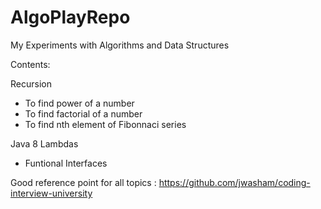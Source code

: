 # AlgoPlayRepo

My Experiments with Algorithms and Data Structures

Contents:

Recursion
- To find power of a number
- To find factorial of a number
- To find nth element of Fibonnaci series
  
Java 8 Lambdas
- Funtional Interfaces


Good reference point for all topics : https://github.com/jwasham/coding-interview-university
